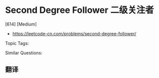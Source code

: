 # Second Degree Follower 二级关注者

[614] [Medium]

- https://leetcode-cn.com/problems/second-degree-follower/

Topic Tags:

Similar Questions:

## 翻译
